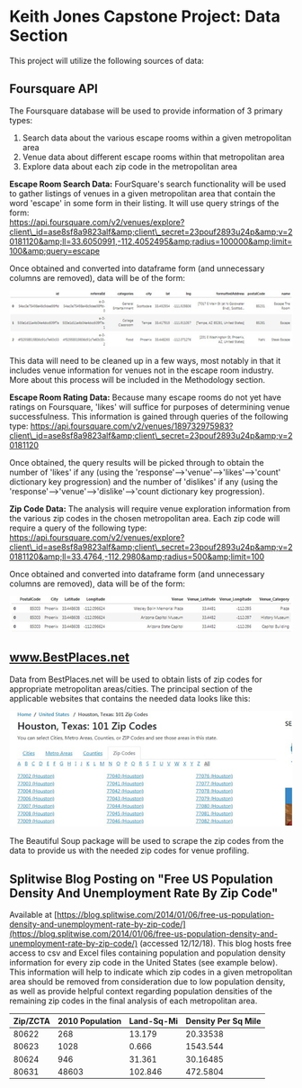 # Keith Jones Capstone Project:  Data Section

This project will utilize the following sources of data:

## Foursquare API

The Foursquare database will be used to provide information of 3 primary types:

1. Search data about the various escape rooms within a given metropolitan area
2. Venue data about different escape rooms within that metropolitan area
3. Explore data about each zip code in the metropolitan area

**Escape Room Search Data:**  FourSquare&#39;s search functionality will be used to gather listings of venues in a given metropolitan area that contain the word &#39;escape&#39; in some form in their listing.  It will use query strings of the form:  
https://api.foursquare.com/v2/venues/explore?client\_id=ase8sf8a9823alf&amp;client\_secret=23pouf2893u24p&amp;v=20181120&amp;ll=33.6050991,-112.4052495&amp;radius=100000&amp;limit=100&amp;query=escape

Once obtained and converted into dataframe form (and unnecessary columns are removed), data will be of the form:

 ![Escape Room Data](/escaperoomdata.jpg)

This data will need to be cleaned up in a few ways, most notably in that it includes venue information for venues not in the escape room industry.  More about this process will be included in the Methodology section.

**Escape Room Rating Data:**  Because many escape rooms do not yet have ratings on Foursquare, &#39;likes&#39; will suffice for purposes of determining venue successfulness.  This information is gained through queries of the following type: 
https://api.foursquare.com/v2/venues/189732975983?client\_id=ase8sf8a9823alf&amp;client\_secret=23pouf2893u24p&amp;v=20181120

Once obtained, the query results will be picked through to obtain the number of &#39;likes&#39; if any (using the &#39;response&#39;-->&#39;venue&#39;-->&#39;likes&#39;-->&#39;count&#39; dictionary key progression) and the number of &#39;dislikes&#39; if any (using the &#39;response&#39;-->&#39;venue&#39;-->&#39;dislike&#39;-->&#39;count dictionary key progression).

**Zip Code Data:**  The analysis will require venue exploration information from the various zip codes in the chosen metropolitan area.  Each zip code will require a query of the following type:  
https://api.foursquare.com/v2/venues/explore?client\_id=ase8sf8a9823alf&amp;client\_secret=23pouf2893u24p&amp;v=20181120&amp;ll=33.4764,-112.2980&amp;radius=500&amp;limit=100

Once obtained and converted into dataframe form (and unnecessary columns are removed), data will be of the form:

 ![](/zipcodes.jpg)

## www.BestPlaces.net

Data from BestPlaces.net will be used to obtain lists of zip codes for appropriate metropolitan areas/cities.  The principal section of the applicable websites that contains the needed data looks like this:

 ![](/bestplaces.jpg)
 
The Beautiful Soup package will be used to scrape the zip codes from the data to provide us with the needed zip codes for venue profiling.

## Splitwise Blog Posting on &quot;Free US Population Density And Unemployment Rate By Zip Code&quot;

Available at [https://blog.splitwise.com/2014/01/06/free-us-population-density-and-unemployment-rate-by-zip-code/](https://blog.splitwise.com/2014/01/06/free-us-population-density-and-unemployment-rate-by-zip-code/) (accessed 12/12/18).  This blog hosts free access to csv and Excel files containing population and population density information for every zip code in the United States (see example below).  This information will help to indicate which zip codes in a given metropolitan area should be removed from consideration due to low population density, as well as provide helpful context regarding population densities of the remaining zip codes in the final analysis of each metropolitan area.

| Zip/ZCTA | 2010 Population | Land-Sq-Mi | Density Per Sq Mile |
| --- | --- | --- | --- |
| 80622 | 268 | 13.179 | 20.33538 |
| 80623 | 1028 | 0.666 | 1543.544 |
| 80624 | 946 | 31.361 | 30.16485 |
| 80631 | 48603 | 102.846 | 472.5804 |
